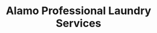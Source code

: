 ---
title: "Alamo Professional Laundry Services"
url: /chandler/alamo-professional-laundry-services/
shop: laundry
---